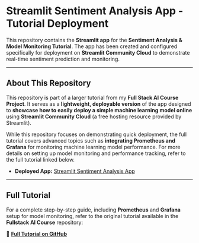 # Streamlit Sentiment Analysis App - Tutorial Deployment

This repository contains the **Streamlit app** for the **Sentiment Analysis & Model Monitoring Tutorial**. The app has been created and configured specifically for deployment on **Streamlit Community Cloud** to demonstrate real-time sentiment prediction and monitoring.

---

## **About This Repository**

This repository is part of a larger tutorial from my **Full Stack AI Course Project**. It serves as a **lightweight, deployable version** of the app designed to **showcase how to easily deploy a simple machine learning model online** using **Streamlit Community Cloud** (a free hosting resource provided by Streamlit).

While this repository focuses on demonstrating quick deployment, the full tutorial covers advanced topics such as **integrating Prometheus and Grafana** for monitoring machine learning model performance. For more details on setting up model monitoring and performance tracking, refer to the full tutorial linked below.


- **Deployed App:** [Streamlit Sentiment Analysis App](https://app-sentiment-app-tuto-blmogyankjkwsuh77prxvq.streamlit.app/)

---

## **Full Tutorial**

For a complete step-by-step guide, including **Prometheus** and **Grafana** setup for model monitoring, refer to the original tutorial available in the **Fullstack AI Course** repository:

🔗 [**Full Tutorial on GitHub**](https://github.com/cartelgouabou/Full_stacks_ai_course/tree/main/tools/data_science_toolkit/prometheus-grafana-ml)



